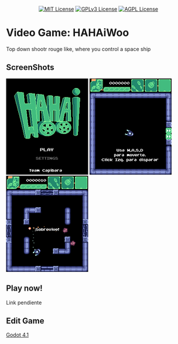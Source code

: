 <p><center>

[![MIT License](https://img.shields.io/badge/License-MIT-green.svg)](https://choosealicense.com/licenses/mit/)
[![GPLv3 License](https://img.shields.io/badge/License-GPL%20v3-yellow.svg)](https://opensource.org/licenses/)
[![AGPL License](https://img.shields.io/badge/license-AGPL-blue.svg)](http://www.gnu.org/licenses/agpl-3.0)

</center></p>

# Video Game: HAHAiWoo 

Top down shootr rouge like, where you control a space ship

## ScreenShots
<img src="assets/screenshots/20230729-133801.png" width = auto style="image-rendering: pixelated;"> </img>
<img src="assets/screenshots/20230729-133617.png" width = auto style="image-rendering: pixelated;"> </img>
<img src="assets\screenshots\20230729-133642.png" width = auto style="image-rendering: pixelated;"> </img>

## Play now!
Link pendiente

## Edit Game
[Godot 4.1](https://godotengine.org/download/windows/)
